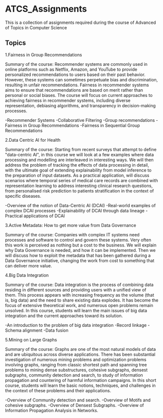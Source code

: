# ATCS_Assignments
This is a collection of assignments required during the course of Advanced of Topics in Computer Science
## Topics

1.Fairness in Group Recommendations

Summary of the course:  Recommender systems are commonly used in online platforms such as Netflix, Amazon, and YouTube to provide personalized recommendations to users based on their past behavior. However, these systems can sometimes perpetuate bias and discrimination, resulting in unfair recommendations. Fairness in recommender systems aims to ensure that recommendations are based on merit rather than personal or social biases. The course will focus on current approaches to achieving fairness in recommender systems, including diverse representation, debiasing algorithms, and transparency in decision-making processes.  

-Recommender Systems 
-Collaborative Filtering 
-Group recommendations 
-Fairness in Group Recommendations 
-Fairness in Sequential Group Recommendations 

2.Data Centric AI for Health

Summary of the course: Starting from recent surveys that attempt to define "data-centric AI", in this course we will look at a few examples where data processing and modelling are interleaved in interesting ways. We will then address the problem of tracking the effects of data processing in detail, with the ultimate goal of extending explainability from model inference to the preparation of input datasets. As a practical application, will discuss scenarios where temporal series of medical care records are combined with representation learning to address interesting clinical research questions, from personalised risk prediction to patients stratification in the context of specific diseases.

-Overview of the notion of Data-Centric AI (DCAI)
-Real-world examples of complex DCAI processes
-Explainability of DCAI through data lineage
-Practical applications of DCAI

3.Active Metadata: How to get more value from Data Governance

Summary of the course: Companies with complex IT systems need processes and software to control and govern these systems.  Very often this work is perceived as nothing but a cost to the business.  We will explain why Data Governance is needed, and how it can be implemented. Then we will discuss how to exploit the metadata that has been gathered during a Data Governance initiative, changing the work from cost to something that can deliver more value.

4.Big Data Integration

Summary of the course: Data integration is the process of combining data residing in different sources and providing users with a unified view of them. This process appears with increasing frequency as the volume (that is, big data) and the need to share existing data explodes. It has become the focus of extensive theoretical work, and numerous open problems remain unsolved.  In this course, students will learn the main issues of big data integration and the current approaches toward its solution.

-An introduction to the problem of big data integration
-Record linkage
-Schema alignment
-Data fusion

5.Mining on Large Graphs

Summary of the course: Graphs are one of the most natural models of data and are ubiquitous across diverse applications. There has been substantial investigation of numerous mining problems and optimization problems involving graphs, ranging from classic shortest path and spanning tree problems to mining dense substructures, cohesive subgraphs, densest subgraphs, community detection and search, to study of information propagation and countering of harmful information campaigns. In this short course, students will learn the basic notions, techniques, and challenges in the context of these problems and their applications.

-Overview of Community detection and search.
-Overview of Motifs and cohesive subgraphs.
-Overview of Densest Subgraphs.
-Overview of Information Propagation Analysis in Networks.
